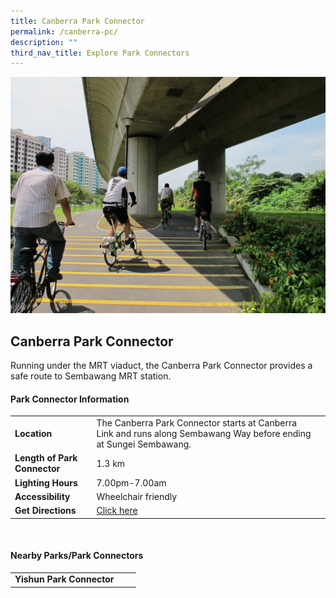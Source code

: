 ```yaml
---
title: Canberra Park Connector
permalink: /canberra-pc/
description: ""
third_nav_title: Explore Park Connectors
---
```


![Canberra Park Connector](/images/canberra%20pc.jfif)


## Canberra Park Connector

Running under the MRT viaduct, the Canberra Park Connector provides a safe route to Sembawang MRT station.


#### Park Connector Information

|  |  |  |
| -------- | -------- | -------- |
| **Location** | The Canberra Park Connector starts at&nbsp;Canberra Link&nbsp;and runs along&nbsp;Sembawang Way&nbsp;before ending at&nbsp;Sungei Sembawang. |  |
| **Length of Park Connector** | 1.3 km |  |
| **Lighting Hours** | 7.00pm-7.00am | |
| **Accessibility** | Wheelchair friendly | |
| **Get Directions** | [Click here](http://www.onemap.gov.sg/main/v2/?lat=1.4473967825081155&amp;lng=103.81221273818157) | |

<br>

#### Nearby Parks/Park Connectors

|   |  |  |
| -------- | -------- | -------- |
| **Yishun Park Connector** | | |